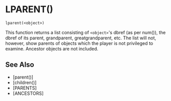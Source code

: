 # LPARENT()
`lparent(<object>)`

  This function returns a list consisting of `<object>`'s dbref (as per num()), the dbref of its parent, grandparent, greatgrandparent, etc. The list will not, however, show parents of objects which the player is not privileged to examine. Ancestor objects are not included.


## See Also
- [parent()]
- [children()]
- [PARENTS]
- [ANCESTORS]

